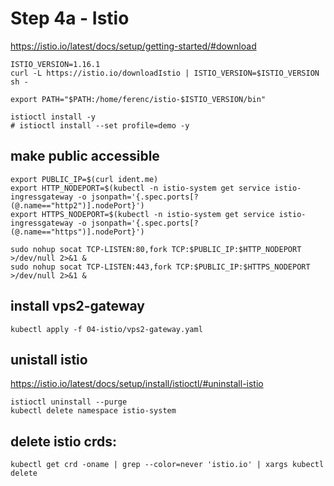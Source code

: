 # Step 4a - Istio

https://istio.io/latest/docs/setup/getting-started/#download

```
ISTIO_VERSION=1.16.1
curl -L https://istio.io/downloadIstio | ISTIO_VERSION=$ISTIO_VERSION sh -
```

```
export PATH="$PATH:/home/ferenc/istio-$ISTIO_VERSION/bin"

istioctl install -y
# istioctl install --set profile=demo -y
```

## make public accessible 

```
export PUBLIC_IP=$(curl ident.me)
export HTTP_NODEPORT=$(kubectl -n istio-system get service istio-ingressgateway -o jsonpath='{.spec.ports[?(@.name=="http2")].nodePort}')
export HTTPS_NODEPORT=$(kubectl -n istio-system get service istio-ingressgateway -o jsonpath='{.spec.ports[?(@.name=="https")].nodePort}')

sudo nohup socat TCP-LISTEN:80,fork TCP:$PUBLIC_IP:$HTTP_NODEPORT  >/dev/null 2>&1 &
sudo nohup socat TCP-LISTEN:443,fork TCP:$PUBLIC_IP:$HTTPS_NODEPORT  >/dev/null 2>&1 &
```

## install vps2-gateway

```
kubectl apply -f 04-istio/vps2-gateway.yaml
``` 

## unistall istio

https://istio.io/latest/docs/setup/install/istioctl/#uninstall-istio

```
istioctl uninstall --purge
kubectl delete namespace istio-system
```

## delete istio crds:

```
kubectl get crd -oname | grep --color=never 'istio.io' | xargs kubectl delete
```

